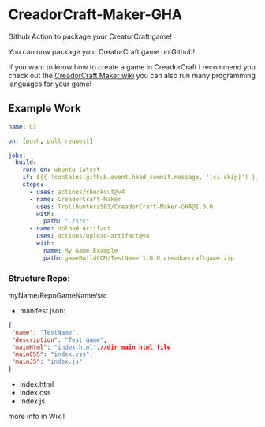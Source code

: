 # CreadorCraft-Maker-GHA

Github Action to package your CreatorCraft game!

You can now package your CreatorCraft game on Github!

If you want to know how to create a game in CreadorCraft I recommend you check out the [CreadorCraft Maker wiki](https://creadorcraft-maker.blogspot.com/p/documentacionwiki.html) you can also run many programming languages for your game!

## Example Work
```yml
name: CI

on: [push, pull_request]

jobs:
  build:
    runs-on: ubuntu-latest
    if: ${{ !contains(github.event.head_commit.message, '[ci skip]') }}
    steps:
      - uses: actions/checkout@v4
      - name: CreadorCraft-Maker
        uses: Trollhunters501/CreadorCraft-Maker-GHA@1.0.0
        with:
          path: "./src"
      - name: Upload Artifact
        uses: actions/upload-artifact@v4
        with:
          name: My Game Example
          path: gameBuildCCM/TestName 1.0.0.creadorcraftgame.zip
```

### Structure Repo:
myName/RepoGameName/src

   - manifest.json:
   ```json
   {
    "name": "TestName",
    "description": "Test game",
    "mainHtml": "index.html",//dir main html file
    "mainCSS": "index.css",
    "mainJS": "index.js"
   }
   ```
   - index.html
   - index.css
   - index.js

more info in Wiki!